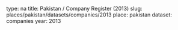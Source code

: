 type: na
title: Pakistan / Company Register (2013)
slug: places/pakistan/datasets/companies/2013
place: pakistan
dataset: companies
year: 2013
